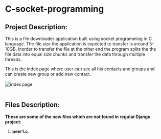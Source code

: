 # C-socket-programming

## Project Description:
This is a file downloader application built using socket programming in C language. The file size the application is expected to transfer is around 5-10GB. Inorder to transfer the file at the other end the program splits the the file data into equal size chunks and transfer the data through multiple threads.

This is the index page where user can see all his contacts and groups and can create new group or add new contact. <br/><br/>
![index page](https://drive.google.com/file/d/11bQ0p1iMKSe4AQDJrf-cQJclQ5wYeVTX/view?usp=sharing)<br/><br/>



## Files Description:
**These are some of the new files which are not found in regular Django project:**

1. **peer1.c**: 
